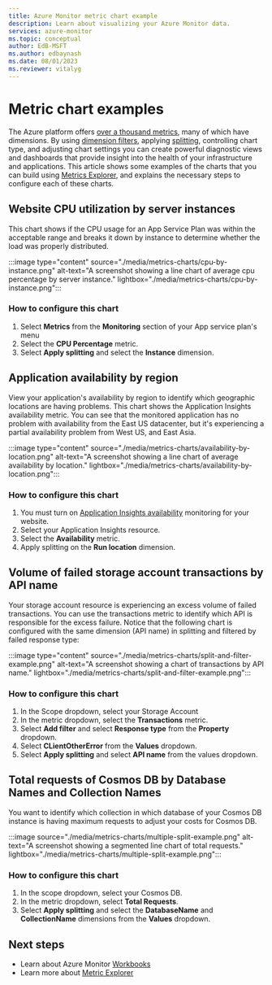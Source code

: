 ```yaml
---
title: Azure Monitor metric chart example
description: Learn about visualizing your Azure Monitor data.
services: azure-monitor
ms.topic: conceptual
author: EdB-MSFT
ms.author: edbaynash
ms.date: 08/01/2023
ms.reviewer: vitalyg
---
```


# Metric chart examples 

The Azure platform offers [over a thousand metrics](/azure/azure-monitor/reference/supported-metrics/metrics-index), many of which have dimensions. By using [dimension filters](./metrics-charts.md), applying [splitting](./metrics-charts.md), controlling chart type, and adjusting chart settings you can create powerful diagnostic views and dashboards that provide insight into the health of your infrastructure and applications. This article shows some examples of the charts that you can build using [Metrics Explorer](./metrics-charts.md), and explains the necessary steps to configure each of these charts.


## Website CPU utilization by server instances

This chart shows if the CPU usage for an App Service Plan was within the acceptable range and breaks it down by instance to determine whether the load was properly distributed. 

:::image type="content" source="./media/metrics-charts/cpu-by-instance.png" alt-text="A screenshot showing a line chart of average cpu percentage by server instance." lightbox="./media/metrics-charts/cpu-by-instance.png":::

### How to configure this chart
1. Select **Metrics** from the **Monitoring** section of your App service plan's menu
1. Select the **CPU Percentage** metric. 
1. Select **Apply splitting** and select the **Instance** dimension.

## Application availability by region

View your application's availability by region to identify which geographic locations are having problems. This chart shows the Application Insights availability metric. You can see that the monitored application has no problem with availability from the East US datacenter, but it's experiencing a partial availability problem from West US, and East Asia.

:::image type="content" source="./media/metrics-charts/availability-by-location.png" alt-text="A screenshot showing a line chart of average availability by location." lightbox="./media/metrics-charts/availability-by-location.png":::

### How to configure this chart

1. You must turn on [Application Insights availability](/previous-versions/azure/azure-monitor/app/monitor-web-app-availability) monitoring for your website.
1. Select your Application Insights resource.
1. Select the **Availability** metric. 
1. Apply splitting on the **Run location** dimension.

## Volume of failed storage account transactions by API name

Your storage account resource is experiencing an excess volume of failed transactions. You can use the transactions metric to identify which API is responsible for the excess failure. Notice that the following chart is configured with the same dimension (API name) in splitting and filtered by failed response type:

:::image type="content" source="./media/metrics-charts/split-and-filter-example.png" alt-text="A screenshot showing a chart of transactions by API name." lightbox="./media/metrics-charts/split-and-filter-example.png":::

### How to configure this chart

1. In the Scope dropdown, select your Storage Account
1. In the metric dropdown, select the **Transactions** metric.
1. Select **Add filter** and select **Response type** from the **Property** dropdown.
1. Select **CLientOtherError** from the **Values** dropdown.
1. Select **Apply splitting**  and select **API name**  from the values dropdown.

## Total requests of Cosmos DB by Database Names and Collection Names

You want to identify which collection in which database of your Cosmos DB instance is having maximum requests to adjust your costs for Cosmos DB.

:::image source="./media/metrics-charts/multiple-split-example.png" alt-text="A screenshot showing a segmented line chart of total requests." lightbox="./media/metrics-charts/multiple-split-example.png":::

### How to configure this chart

1. In the scope dropdown, select your Cosmos DB.
1. In the metric dropdown, select **Total Requests**. 
1. Select **Apply splitting** and select the **DatabaseName** and **CollectionName** dimensions from the **Values** dropdown.

## Next steps

* Learn about Azure Monitor [Workbooks](../visualize/workbooks-overview.md)
* Learn more about [Metric Explorer](metrics-charts.md)
